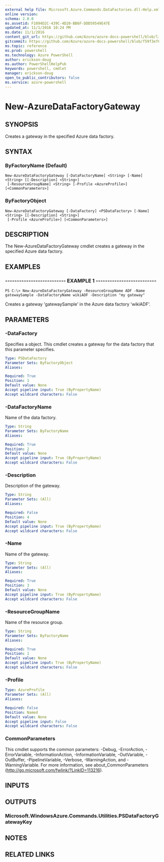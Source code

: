 ```yaml
---
external help file: Microsoft.Azure.Commands.DataFactories.dll-Help.xml
online version: 
schema: 2.0.0
ms.assetid: F1094D2C-439C-4D20-BB6F-DDD59549E47E
updated_at: 11/1/2016 10:24 PM
ms.date: 11/1/2016
content_git_url: https://github.com/Azure/azure-docs-powershell/blob/live/azureps-cmdlets-docs/ResourceManager/AzureRM.DataFactories/v0.9.8/New-AzureDataFactoryGateway.md
gitcommit: https://github.com/Azure/azure-docs-powershell/blob/f59f3ef60bc592383812213e69fd77ba950759ed/azureps-cmdlets-docs/ResourceManager/AzureRM.DataFactories/v0.9.8/New-AzureDataFactoryGateway.md
ms.topic: reference
ms.prod: powershell
ms.technology: Azure PowerShell
author: erickson-doug
ms.author: PowerShellHelpPub
keywords: powershell, cmdlet
manager: erickson-doug
open_to_public_contributors: false
ms.service: azure-powershell
---
```


# New-AzureDataFactoryGateway

## SYNOPSIS
Creates a gateway in the specified Azure data factory.

## SYNTAX

### ByFactoryName (Default)
```
New-AzureDataFactoryGateway [-DataFactoryName] <String> [-Name] <String> [[-Description] <String>]
 [-ResourceGroupName] <String> [-Profile <AzureProfile>] [<CommonParameters>]
```

### ByFactoryObject
```
New-AzureDataFactoryGateway [-DataFactory] <PSDataFactory> [-Name] <String> [[-Description] <String>]
 [-Profile <AzureProfile>] [<CommonParameters>]
```

## DESCRIPTION
The New-AzureDataFactoryGateway cmdlet creates a gateway in the specified Azure data factory.

## EXAMPLES

### -------------------------- EXAMPLE 1 --------------------------
```
PS C:\> New-AzureDataFactoryGateway -ResourceGroupName ADF -Name gatewaySample -DataFactoryName wikiADF -Description "my gateway"
```

Creates a gateway 'gatewaySample' in the Azure data factory 'wikiADF'.

## PARAMETERS

### -DataFactory
Specifies a  object.
This cmdlet creates a gateway for the data factory that this parameter specifies.

```yaml
Type: PSDataFactory
Parameter Sets: ByFactoryObject
Aliases: 

Required: True
Position: 1
Default value: None
Accept pipeline input: True (ByPropertyName)
Accept wildcard characters: False
```

### -DataFactoryName
Name of the data factory.

```yaml
Type: String
Parameter Sets: ByFactoryName
Aliases: 

Required: True
Position: 2
Default value: None
Accept pipeline input: True (ByPropertyName)
Accept wildcard characters: False
```

### -Description
Description of the gateway.

```yaml
Type: String
Parameter Sets: (All)
Aliases: 

Required: False
Position: 4
Default value: None
Accept pipeline input: True (ByPropertyName)
Accept wildcard characters: False
```

### -Name
Name of the gateway.

```yaml
Type: String
Parameter Sets: (All)
Aliases: 

Required: True
Position: 3
Default value: None
Accept pipeline input: True (ByPropertyName)
Accept wildcard characters: False
```

### -ResourceGroupName
Name of the resource group.

```yaml
Type: String
Parameter Sets: ByFactoryName
Aliases: 

Required: True
Position: 1
Default value: None
Accept pipeline input: True (ByPropertyName)
Accept wildcard characters: False
```

### -Profile

```yaml
Type: AzureProfile
Parameter Sets: (All)
Aliases: 

Required: False
Position: Named
Default value: None
Accept pipeline input: False
Accept wildcard characters: False
```

### CommonParameters
This cmdlet supports the common parameters: -Debug, -ErrorAction, -ErrorVariable, -InformationAction, -InformationVariable, -OutVariable, -OutBuffer, -PipelineVariable, -Verbose, -WarningAction, and -WarningVariable. For more information, see about_CommonParameters (http://go.microsoft.com/fwlink/?LinkID=113216).

## INPUTS

## OUTPUTS

### Microsoft.WindowsAzure.Commands.Utilities.PSDataFactoryGatewayKey

## NOTES

## RELATED LINKS


